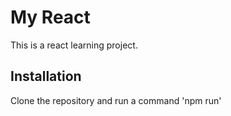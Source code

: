 # My React
This is a react learning project.

## Installation
Clone the repository and run a command 'npm run'

